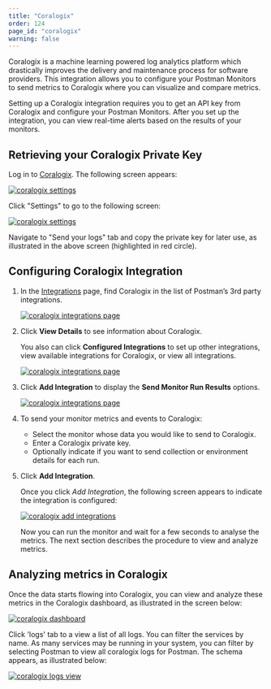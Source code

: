 ```yaml
---
title: "Coralogix"
order: 124
page_id: "coralogix"
warning: false
---
```


Coralogix is a machine learning powered log analytics platform which drastically improves the delivery and maintenance process for software providers. This integration allows you to configure your Postman Monitors to send metrics to Coralogix where you can visualize and compare metrics.

Setting up a Coralogix integration requires you to get an API key from Coralogix and configure your Postman Monitors. After you set up the integration, you can view real-time alerts based on the results of your monitors.

## Retrieving your Coralogix Private Key

Log in to [Coralogix](https://dashboard.coralogix.com/#/login). The following screen appears:

[![coralogix settings](https://assets.postman.com/postman-docs/Coralogix_Settings.png)](https://assets.postman.com/postman-docs/Coralogix_Settings.png)

Click "Settings" to go to the following screen:

[![coralogix settings](https://assets.postman.com/postman-docs/Coralogix_Pvtkey1.png)](https://assets.postman.com/postman-docs/Coralogix_Pvtkey1.png)

Navigate to "Send your logs" tab and copy the private key for later use, as illustrated in the above screen (highlighted in red circle).

## Configuring Coralogix Integration

1. In the [Integrations](https://go.postman.co/workspaces) page, find Coralogix in the list of Postman’s 3rd party integrations.

    [![coralogix integrations page](https://assets.postman.com/postman-docs/coralogix_viewdetails.png)](https://assets.postman.com/postman-docs/coralogix_viewdetails.png)

1. Click **View Details** to see information about Coralogix.

    You also can click **Configured Integrations** to set up other integrations, view available integrations for Coralogix, or view all integrations.

    [![coralogix integrations page](https://assets.postman.com/postman-docs/coralogix_viewdetails2.png)](https://assets.postman.com/postman-docs/coralogix_viewdetails2.png)

1. Click **Add Integration** to display the **Send Monitor Run Results** options.

    [![coralogix integrations page](https://assets.postman.com/postman-docs/coralogix_viewdetails3.png)](https://assets.postman.com/postman-docs/coralogix_viewdetails3.png)

1. To send your monitor metrics and events to Coralogix:

    * Select the monitor whose data you would like to send to Coralogix.
    * Enter a Coralogix private key.
    * Optionally indicate if you want to send collection or environment details for each run.

1. Click **Add Integration**.

    Once you click *Add Integration*, the following screen appears to indicate the integration is configured:

    [![coralogix add integrations](https://assets.postman.com/postman-docs/coralogix_addintegration1.png)](https://assets.postman.com/postman-docs/coralogix_addintegration1.png)

    Now you can run the monitor and wait for a few seconds to analyse the metrics. The next section describes the procedure to view and analyze metrics.

## Analyzing metrics in Coralogix

Once the data starts flowing into Coralogix, you can view and analyze these metrics in the Coralogix dashboard, as illustrated in the screen below:

[![coralogix dashboard](https://assets.postman.com/postman-docs/coralogix_dashboard1.png)](https://assets.postman.com/postman-docs/coralogix_dashboard1.png)

Click 'logs' tab to a view a list of all logs. You can filter the services by name. As many services may be running in your system, you can filter by selecting Postman to view all coralogix logs for Postman. The schema appears, as illustrated below:

[![coralogix logs view](https://assets.postman.com/postman-docs/coralogix_schema1.png)](https://assets.postman.com/postman-docs/coralogix_schema1.png)
